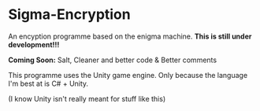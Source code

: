 # Sigma-Encryption
An encyption programme based on the enigma machine.
<b> This is still under development!!! </b>

<b>Coming Soon:</b>
Salt, Cleaner and better code & Better comments


This programme uses the Unity game engine. Only because the language I'm best at is C# + Unity.

(I know Unity isn't really meant for stuff like this)






